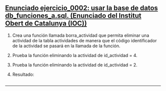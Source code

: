 <h2><a href="https://github.com/sufigueroa87/dam/tree/main/postgreSQL/funciones/ejercicio_0002">Enunciado ejercicio_0002: usar la base de datos db_funciones_a.sql. (Enunciado del Institut Obert de Catalunya (IOC))</a></h2>
<div>
<ol>
	<li>
   		<p>
	   		Crea una función llamada borra_actividad que permita eliminar una actividad de la tabla actividades de manera que el código identificador de la actividad se pasará en la llamada de la función.
   		</p>
   	</li>
   	<li>
   		<p>
	   		Prueba la función eliminando la actividad de id_actividad = 4.
   		</p>
   	</li>
   	<li>
   		<p>
	   		Prueba la función eliminando la actividad de id_actividad = 2.
   		</p>
   	</li>
   	<li>
   		<p>
	   		Resultado:
   		</p>
   		<img href=""/>
   	</li>
</ol>
</div>
<hr/>
